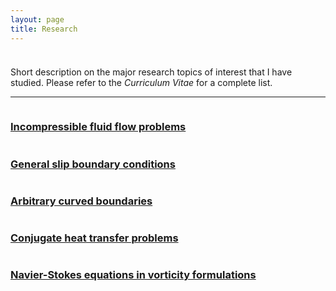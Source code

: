 ```yaml
---
layout: page
title: Research
---
```


<p style="margin-bottom:1cm;"></p>

<div class="message">
  Short description on the major research topics of interest that I have studied. Please refer to the <i>Curriculum Vitae</i> for a complete list.
</div>

---

<div class="boxes-section">
  <div class="boxes-container">
    <div class="boxes-box">
      <a class="boxes-link" href="{{ 'research/incompressible_flows.html' | relative_url }}">
        <div class="boxes-image">
          <img src="{{ 'public/streamlines.png' | relative_url }}" alt="">
        </div>
        <div class="boxes-blur">
        </div>
        <div class="boxes-title">
          <h3>Incompressible fluid flow problems</h3>
        </div>
      </a>
    </div>
    <div class="boxes-box">
      <a class="boxes-link" href="{{ 'research/slip_conditions.html' | relative_url }}">
        <div class="boxes-image">
          <img src="{{ 'public/maximum_curvature.png' | relative_url }}" alt="">
        </div>
        <div class="boxes-blur">
        </div>
        <div class="boxes-title">
          <h3>General slip boundary conditions</h3>
        </div>
      </a>
    </div>
    <div class="boxes-box">
      <a class="boxes-link" href="{{ 'research/curved_boundaries.html' | relative_url }}">
        <div class="boxes-image">
          <img src="{{ 'public/unstructured_mesh.png' | relative_url }}" alt="">
        </div>
        <div class="boxes-blur">
        </div>
        <div class="boxes-title">
          <h3>Arbitrary curved boundaries</h3>
        </div>
      </a>
    </div>
    <div class="boxes-box">
      <a class="boxes-link" href="{{ 'research/heat_transfer.html' | relative_url }}">
        <div class="boxes-image">
          <img src="{{ 'public/continuity_interface_condition.png' | relative_url }}" alt="">
        </div>
        <div class="boxes-blur">
        </div>
        <div class="boxes-title">
          <h3>Conjugate heat transfer problems</h3>
        </div>
      </a>
    </div>
    <div class="boxes-box">
      <a class="boxes-link" href="{{ 'research/vorticity_formulations.html' | relative_url }}">
        <div class="boxes-image">
          <img src="{{ 'public/omega.png' | relative_url }}" alt="">
        </div>
        <div class="boxes-blur">
        </div>
        <div class="boxes-title">
          <h3>Navier-Stokes equations in vorticity formulations</h3>
        </div>
      </a>
    </div>
</div>
